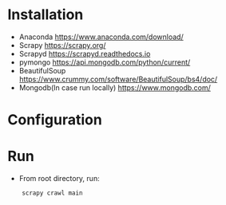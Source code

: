 # Installation
- Anaconda https://www.anaconda.com/download/
- Scrapy https://scrapy.org/
- Scrapyd https://scrapyd.readthedocs.io
- pymongo https://api.mongodb.com/python/current/
- BeautifulSoup https://www.crummy.com/software/BeautifulSoup/bs4/doc/
- Mongodb(In case run locally) https://www.mongodb.com/

# Configuration

# Run
- From root directory, run:
```
    scrapy crawl main
```